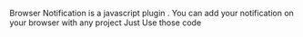 Browser Notification is a javascript plugin . You can add your notification on your browser with any project Just Use those code
